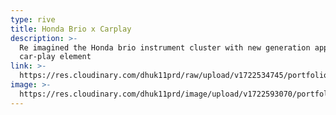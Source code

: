 ```yaml
---
type: rive
title: Honda Brio x Carplay
description: >-
  Re imagined the Honda brio instrument cluster with new generation apple
  car-play element
link: >-
  https://res.cloudinary.com/dhuk11prd/raw/upload/v1722534745/portfolio-tina/brio%20x%20carplay/brio-carplay_felmg1.riv
image: >-
  https://res.cloudinary.com/dhuk11prd/image/upload/v1722593070/portfolio-tina/brio%20x%20carplay/wide-4-min_csa9gu.png
---
```


